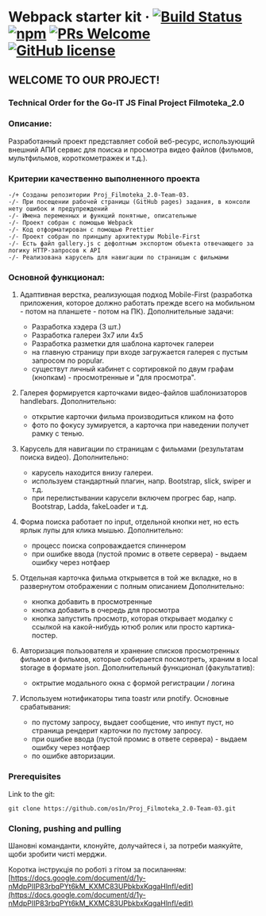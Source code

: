 # Webpack starter kit &middot; [![Build Status](https://img.shields.io/travis/npm/npm/latest.svg?style=flat-square)](https://travis-ci.org/npm/npm) [![npm](https://img.shields.io/npm/v/npm.svg?style=flat-square)](https://www.npmjs.com/package/npm) [![PRs Welcome](https://img.shields.io/badge/PRs-welcome-brightgreen.svg?style=flat-square)](http://makeapullrequest.com) [![GitHub license](https://img.shields.io/badge/license-MIT-blue.svg?style=flat-square)](https://github.com/your/your-project/blob/master/LICENSE)

## WELCOME TO OUR PROJECT!

### Technical Order for the Go-IT JS Final Project Filmoteka_2.0

### Описание: 
Разработанный проект представляет собой веб-ресурс, использующий внешний АПИ сервис для поиска и просмотра видео файлов (фильмов, мультфильмов, короткометражек и т.д.).

### Критерии качественно выполненного проекта

    -/+ Созданы репозитории Proj_Filmoteka_2.0-Team-03. 
    -/- При посещении рабочей страницы (GitHub pages) задания, в консоли нету ошибок и предупреждений
    -/- Имена переменных и функций понятные, описательные
    -/- Проект собран с помощью Webpack
    -/- Код отформатирован с помощью Prettier
    -/- Проект собран по принцыпу архитектуры Mobile-First
    -/- Есть файл gallery.js с дефолтным экспортом объекта отвечающего за логику HTTP-запросов к API
    -/- Реализована карусель для навигации по страницам с фильмами


### Основной функционал:
1. Адаптивная верстка, реализующая подход Mobile-First (разработка приложения, которое должно работать прежде всего на мобильном - потом на планшете - потом на ПК).
    Дополнительные задачи:
    - Разработка хэдера (3 шт.)
    - Разработка галереи 3х7 или 4х5
    - Разработка разметки для шаблона карточек галереи
    - на главную страницу при входе загружается галерея с пустым запросом по popular.
    - существут личный кабинет с сортировкой по двум графам (кнопкам) - просмотренные и "для просмотра".
2. Галерея формируется карточками видео-файлов шаблонизаторов handlebars.
    Дополнительно:
    - открытие карточки фильма производиться кликом на фото
    - фото по фокусу зумируется, а карточка при наведении получет рамку с тенью.
3. Карусель для навигации по страницам с фильмами (результатам поиска видео). 
    Дополнительно:
    - карусель находится внизу галереи. 
    - используем стандартный плагин, напр. Bootstrap, slick, swiper и т.д.
    - при перелистывании карусели включем прогрес бар, напр. Bootstrap, Ladda, fakeLoader и т.д.
4. Форма поиска работает по input, отдельной кнопки нет, но есть ярлык лупы для клика мышью.
    Дополнительно:
    - процесс поиска сопроваждается спиннером
    - при ошибке ввода (пустой промис в ответе сервера) - выдаем ошибку через нотфаер
5. Отдельная карточка фильма открывется в той же вкладке, но в развернутом отображении с полным описанием
    Дополнительно:
    - кнопка добавить в просмотренные
    - кнопка добавить в очередь для просмотра
    - кнопка запустить просмотр, которая открывает модалку с ссылкой на какой-нибудь ютюб ролик или просто картика-постер.
6. Авторизация пользователя и хранение списков просмотренных фильмов и фильмов, которые собирается посмотреть, храним в local storage в формате json.
    Дополнительный функционал (факультатив):
    - октрытие модального окна с формой регистрации / логина

7. Используем нотификаторы типа toastr или pnotify.
    Основные срабатывания:
    - по пустому запросу, выдает сообщение, что инпут пуст, но страница рендерит карточки по пустому запросу.
    - при ошибке ввода (пустой промис в ответе сервера) - выдаем ошибку через нотфаер
    - по ошибке авторизации.

### Prerequisites

Link to the git: 
```shell 
git clone https://github.com/os1n/Proj_Filmoteka_2.0-Team-03.git  
```

### Cloning, pushing and pulling   

Шановні команданти, клонуйте, долучайтеся і, за потреби маякуйте, щоби зробити чисті мерджи.

Коротка інструкція по роботі з гітом за посиланням: 
[https://docs.google.com/document/d/1y-nMdpPIIP83rbqPYt6kM_KXMC83UPbkbxKqgaHlnfI/edit](https://docs.google.com/document/d/1y-nMdpPIIP83rbqPYt6kM_KXMC83UPbkbxKqgaHlnfI/edit)

